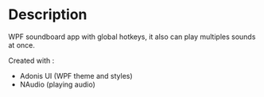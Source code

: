 # Description

WPF soundboard app with global hotkeys, it also can play multiples sounds at once.

Created with :
- Adonis UI (WPF theme and styles)
- NAudio (playing audio)
